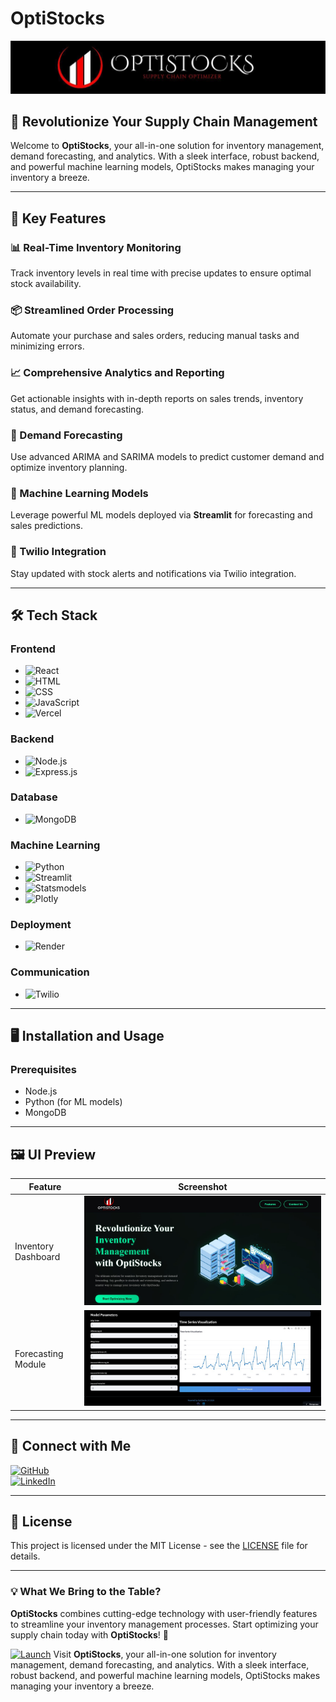 # OptiStocks 

![OptiStocks Logo](About.jpg)

## 🚀 Revolutionize Your Supply Chain Management

Welcome to **OptiStocks**, your all-in-one solution for inventory management, demand forecasting, and analytics. With a sleek interface, robust backend, and powerful machine learning models, OptiStocks makes managing your inventory a breeze. 

---

## 🌟 Key Features

### 📊 Real-Time Inventory Monitoring
Track inventory levels in real time with precise updates to ensure optimal stock availability.

### 📦 Streamlined Order Processing
Automate your purchase and sales orders, reducing manual tasks and minimizing errors.

### 📈 Comprehensive Analytics and Reporting
Get actionable insights with in-depth reports on sales trends, inventory status, and demand forecasting.

### 🔮 Demand Forecasting
Use advanced ARIMA and SARIMA models to predict customer demand and optimize inventory planning.

### 🤖 Machine Learning Models
Leverage powerful ML models deployed via **Streamlit** for forecasting and sales predictions.

### 📲 Twilio Integration
Stay updated with stock alerts and notifications via Twilio integration.

---

## 🛠️ Tech Stack

### Frontend
- ![React](https://img.shields.io/badge/React-61DAFB?logo=react&logoColor=white)  
- ![HTML](https://img.shields.io/badge/-HTML5-E34F26?logo=html5&logoColor=white)
- ![CSS](https://img.shields.io/badge/-CSS3-1572B6?logo=css3&logoColor=white)
- ![JavaScript](https://img.shields.io/badge/-JavaScript-F7DF1E?logo=javascript&logoColor=black)
- ![Vercel](https://img.shields.io/badge/-Vercel-000000?logo=vercel&logoColor=white)

### Backend
- ![Node.js](https://img.shields.io/badge/-Node.js-339933?logo=node.js&logoColor=white)
- ![Express.js](https://img.shields.io/badge/-Express.js-000000?logo=express&logoColor=white)

### Database
- ![MongoDB](https://img.shields.io/badge/-MongoDB-47A248?logo=mongodb&logoColor=white)

### Machine Learning
- ![Python](https://img.shields.io/badge/-Python-3776AB?logo=python&logoColor=white)
- ![Streamlit](https://img.shields.io/badge/-Streamlit-FF4B4B?logo=streamlit&logoColor=white)
- ![Statsmodels](https://img.shields.io/badge/-Statsmodels-008080?logo=python&logoColor=white)
- ![Plotly](https://img.shields.io/badge/-Plotly-3F4F75?logo=plotly&logoColor=white)

### Deployment
- ![Render](https://img.shields.io/badge/-Render-46E3B7?logo=render&logoColor=white)

### Communication
- ![Twilio](https://img.shields.io/badge/-Twilio-F22F46?logo=twilio&logoColor=white)

---

## 🖥️ Installation and Usage

### Prerequisites
- Node.js
- Python (for ML models)
- MongoDB


---

## 🖼️ UI Preview

| Feature               | Screenshot                 |
|-----------------------|----------------------------|
| Inventory Dashboard   | ![Dashboard](Banner1.jpg) |
| Forecasting Module    | ![Forecast](Banner2.jpg)  |

---

## 🤝 Connect with Me

[![GitHub](https://img.shields.io/badge/GitHub-100000?logo=github&logoColor=white)](https://github.com/sanjayjr8)  
[![LinkedIn](https://img.shields.io/badge/-LinkedIn-0077B5?logo=linkedin&logoColor=white)](https://www.linkedin.com/in/sanjayj08/)

---

## 📜 License

This project is licensed under the MIT License - see the [LICENSE](LICENSE) file for details.

---

### 💡 What We Bring to the Table?

**OptiStocks** combines cutting-edge technology with user-friendly features to streamline your inventory management processes. Start optimizing your supply chain today with **OptiStocks**! 🌟

[![Launch](https://img.shields.io/badge/Launch-100000?logo=rocket&logoColor=white)](https://demand-forecasting-pink.vercel.app) Visit **OptiStocks**, your all-in-one solution for inventory management, demand forecasting, and analytics. With a sleek interface, robust backend, and powerful machine learning models, OptiStocks makes managing your inventory a breeze.
